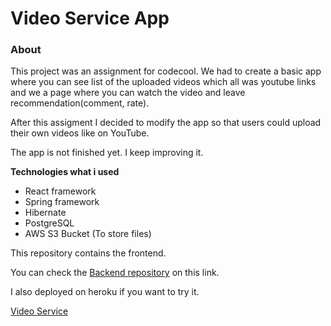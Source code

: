 # Video Service App

### About
This project was an assignment for codecool. 
We had to create a basic app where you can see list of the uploaded videos which all
was youtube links and we a page where you can watch the video and leave recommendation(comment, rate).

After this assigment I decided to modify the app so that users could upload their own videos like on YouTube.

The app is not finished yet. I keep improving it.

**Technologies what i used**
* React framework
* Spring framework
* Hibernate
* PostgreSQL
* AWS S3 Bucket (To store files)

This repository contains the frontend.

You can check the [Backend repository](https://github.com/adrianFarkas/video-service-app) on this link.

I also deployed on heroku if you want to try it.

[Video Service](https://vidservice.herokuapp.com/)
